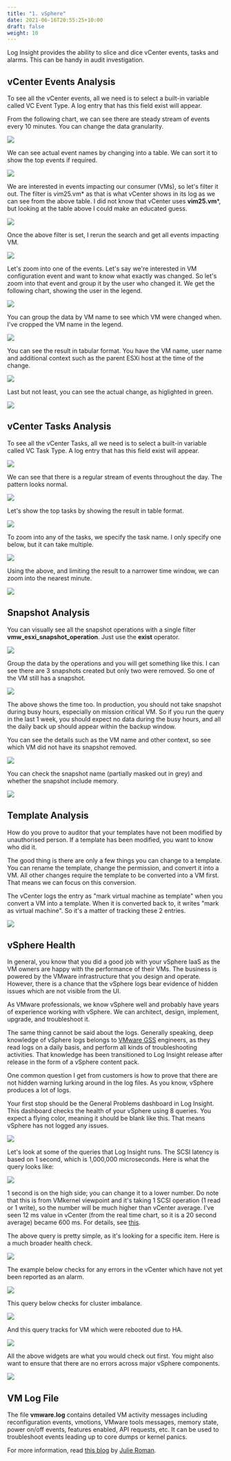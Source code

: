 ```yaml
---
title: "1. vSphere"
date: 2021-06-16T20:55:25+10:00
draft: false
weight: 10
---
```


Log Insight provides the ability to slice and dice vCenter events, tasks and alarms. This can be handy in audit investigation.

## vCenter Events Analysis

To see all the vCenter events, all we need is to select a built-in variable called VC Event Type. A log entry that has this field exist will appear.

From the following chart, we can see there are steady stream of events every 10 minutes. You can change the data granularity.

![](4.5.1-fig-1.png)

We can see actual event names by changing into a table. We can sort it to show the top events if required.

![](4.5.1-fig-2.png)

We are interested in events impacting our consumer (VMs), so let's filter it out. The filter is vim25.vm\* as that is what vCenter shows in its log as we can see from the above table. I did not know that vCenter uses **vim25.vm**\*, but looking at the table above I could make an educated guess.

![](4.5.1-fig-3.png)

Once the above filter is set, I rerun the search and get all events impacting VM.

![](4.5.1-fig-4.png)

Let's zoom into one of the events. Let's say we're interested in VM configuration event and want to know what exactly was changed. So let's zoom into that event and group it by the user who changed it. We get the following chart, showing the user in the legend.

![](4.5.1-fig-5.png)

You can group the data by VM name to see which VM were changed when. I've cropped the VM name in the legend.

![](4.5.1-fig-6.png)

You can see the result in tabular format. You have the VM name, user name and additional context such as the parent ESXi host at the time of the change.

![](4.5.1-fig-7.png)

Last but not least, you can see the actual change, as higlighted in green.

![](4.5.1-fig-8.png)

## vCenter Tasks Analysis

To see all the vCenter Tasks, all we need is to select a built-in variable called VC Task Type. A log entry that has this field exist will appear.

![](4.5.1-fig-9.png)

We can see that there is a regular stream of events throughout the day. The pattern looks normal.

![](4.5.1-fig-10.png)

Let's show the top tasks by showing the result in table format.

![](4.5.1-fig-11.png)

To zoom into any of the tasks, we specify the task name. I only specify one below, but it can take multiple.

![](4.5.1-fig-12.png)

Using the above, and limiting the result to a narrower time window, we can zoom into the nearest minute.

![](4.5.1-fig-13.png)

## Snapshot Analysis

You can visually see all the snapshot operations with a single filter **vmw_esxi_snapshot_operation**. Just use the **exist** operator.

![](4.5.1-fig-14.png)

Group the data by the operations and you will get something like this. I can see there are 3 snapshots created but only two were removed. So one of the VM still has a snapshot.

![](4.5.1-fig-15.png)

The above shows the time too. In production, you should not take snapshot during busy hours, especially on mission critical VM. So if you run the query in the last 1 week, you should expect no data during the busy hours, and all the daily back up should appear within the backup window.

You can see the details such as the VM name and other context, so see which VM did not have its snapshot removed.

![](4.5.1-fig-16.png)

You can check the snapshot name (partially masked out in grey) and whether the snapshot include memory.

![](4.5.1-fig-17.png)

## Template Analysis

How do you prove to auditor that your templates have not been modified by unauthorised person. If a template has been modified, you want to know who did it.

The good thing is there are only a few things you can change to a template. You can rename the template, change the permission, and convert it into a VM. All other changes require the template to be converted into a VM first. That means we can focus on this conversion.

The vCenter logs the entry as "mark virtual machine as template" when you convert a VM into a template. When it is converted back to, it writes "mark as virtual machine". So it's a matter of tracking these 2 entries.

![](4.5.1-fig-18.png)

## vSphere Health

In general, you know that you did a good job with your vSphere IaaS as the VM owners are happy with the performance of their VMs. The business is powered by the VMware infrastructure that you design and operate. However, there is a chance that the vSphere logs bear evidence of hidden issues which are not visible from the UI.

As VMware professionals, we know vSphere well and probably have years of experience working with vSphere. We can architect, design, implement, upgrade, and troubleshoot it.

The same thing cannot be said about the logs. Generally speaking, deep knowledge of vSphere logs belongs to [VMware GSS](https://www.vmware.com/support/services/compare) engineers, as they read logs on a daily basis, and perform all kinds of troubleshooting activities. That knowledge has been transitioned to Log Insight release after release in the form of a vSphere content pack.

One common question I get from customers is how to prove that there are not hidden warning lurking around in the log files. As you know, vSphere produces a lot of logs.

Your first stop should be the General Problems dashboard in Log Insight. This dashboard checks the health of your vSphere using 8 queries. You expect a flying color, meaning it should be blank like this. That means vSphere has not logged any issues.

![](4.5.1-fig-19.png)

Let's look at some of the queries that Log Insight runs. The SCSI latency is based on 1 second, which is 1,000,000 microseconds. Here is what the query looks like:

![](4.5.1-fig-20.png)

1 second is on the high side; you can change it to a lower number. Do note that this is from VMkernel viewpoint and it's taking 1 SCSI operation (1 read or 1 write), so the number will be much higher than vCenter average. I've seen 12 ms value in vCenter (from the real time chart, so it is a 20 second average) became 600 ms. For details, see [this](http://virtual-red-dot.info/vsphere-storage-latency-view-from-the-vmkernel/).

The above query is pretty simple, as it's looking for a specific item. Here is a much broader health check.

![](4.5.1-fig-21.png)

The example below checks for any errors in the vCenter which have not yet been reported as an alarm.

![](4.5.1-fig-22.png)

This query below checks for cluster imbalance.

![](4.5.1-fig-23.png)

And this query tracks for VM which were rebooted due to HA.

![](4.5.1-fig-24.png)

All the above widgets are what you would check out first. You might also want to ensure that there are no errors across major vSphere components.

![](4.5.1-fig-25.png)

## VM Log File

The file **vmware.log** contains detailed VM activity messages including reconfiguration events, vmotions, VMware tools messages, memory state, power on/off events, features enabled, API requests, etc. It can be used to troubleshoot events leading up to core dumps or kernel panics.

For more information, read [this blog](https://blogs.vmware.com/management/2020/10/configure-a-vms-vmware-log-file-to-send-messages-to-vrealize-log-insight.html) by [Julie Roman](https://blogs.vmware.com/management/author/julie_roman).
